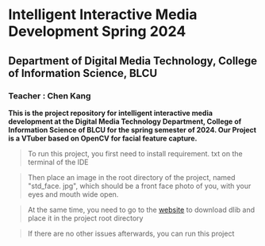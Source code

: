 # Intelligent Interactive Media Development Spring 2024

## Department of Digital Media Technology, College of Information Science, BLCU

### Teacher : Chen Kang 

**This is the project repository for intelligent interactive media development at the Digital Media Technology Department, College of Information Science of BLCU for the spring semester of 2024. Our Project is a VTuber based on OpenCV for facial feature capture.**



> To run this project, you first need to install requirement. txt on the terminal of the IDE

> Then place an image in the root directory of the project, named "std_face. jpg", which should be a front face photo of you, with your eyes and mouth wide open.

> At the same time, you need to go to the [website](http://dlib.net/files/shape_predictor_68_face_landmarks.dat.bz2) to download dlib and place it in the project root directory

> If there are no other issues afterwards, you can run this project

